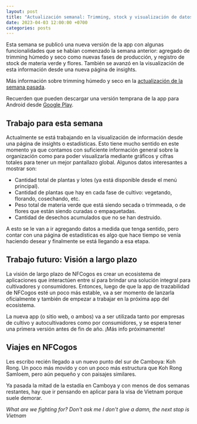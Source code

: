 ```yaml
---
layout: post
title: "Actualización semanal: Trimming, stock y visualización de datos"
date: 2023-04-03 12:00:00 +0700
categories: posts
---
```


Esta semana se publicó una nueva versión de la app con algunas funcionalidades que se habían comenzado la semana anterior: agregado de trimming húmedo y seco como nuevas fases de producción, y registro de stock de materia verde y flores. También se avanzó en la visualización de esta información desde una nueva página de insights.

Más información sobre trimming húmedo y seco en la [actualización de la semana pasada](https://blog.nfcogos.com/posts/2023/03/27/weekly-update.html).

Recuerden que pueden descargar una versión temprana de la app para Android desde [Google Play](https://play.google.com/store/apps/details?id=com.nfcogos).

## Trabajo para esta semana

Actualmente se está trabajando en la visualización de información desde una página de insights o estadísticas. Esto tiene mucho sentido en este momento ya que contamos con suficiente información general sobre la organización como para poder visualizarla mediante gráficos y cifras totales para tener un mejor pantallazo global. Algunos datos interesantes a mostrar son:

- Cantidad total de plantas y lotes (ya está disponible desde el menú principal).
- Cantidad de plantas que hay en cada fase de cultivo: vegetando, florando, cosechando, etc.
- Peso total de materia verde que está siendo secada o trimmeada, o de flores que están siendo curadas o empaquetadas.
- Cantidad de desechos acumulados que no se han destruido.

A esto se le van a ir agregando datos a medida que tenga sentido, pero contar con una página de estadísticas es algo que hace tiempo se venía haciendo desear y finalmente se está llegando a esa etapa.

## Trabajo futuro: Visión a largo plazo

La visión de largo plazo de NFCogos es crear un ecosistema de aplicaciones que interactúen entre sí para brindar una solución integral para cultivadores y consumidores. Entonces, luego de que la app de trazabilidad de NFCogos esté un poco más estable, va a ser momento de lanzarla oficialmente y también de empezar a trabajar en la próxima app del ecosistema.

La nueva app (o sitio web, o ambos) va a ser utilizada tanto por empresas de cultivo y autocultivadores como por consumidores, y se espera tener una primera versión antes de fin de año. ¡Más info próximamente!

## Viajes en NFCogos

Les escribo recién llegado a un nuevo punto del sur de Camboya: Koh Rong. Un poco más movido y con un poco más estructura que Koh Rong Samloem, pero aún pequeño y con paisajes similares.

Ya pasada la mitad de la estadía en Camboya y con menos de dos semanas restantes, hay que ir pensando en aplicar para la visa de Vietnam porque suele demorar.

_What are we fighting for? Don't ask me I don't give a damn, the next stop is Vietnam_
